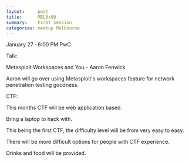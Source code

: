 ```yaml
---
layout:     post
title:      MEL0x00 
summary:    First session
categories: meetup Melbourne
---
```


January 27 · 6:00 PM
PwC

Talk:

Metasploit Workspaces and You - Aaron Fenwick

Aaron will go over using Metasploit's workspaces feature for network penetration testing goodness.

CTF:

This months CTF will be web application based.

Bring a laptop to hack with.

This being the first CTF, the difficulty level will be from very easy to easy.

There will be more difficult options for people with CTF experience.

Drinks and food will be provided.

